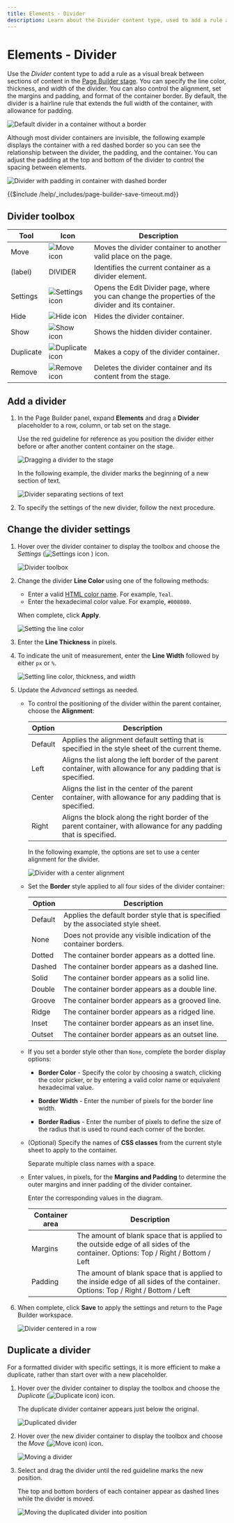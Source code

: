 ```yaml
---
title: Elements - Divider
description: Learn about the Divider content type, used to add a rule as a visual break between sections of content in the Page Builder stage.
---
```

# Elements - Divider

Use the _Divider_ content type to add a rule as a visual break between sections of content in the [Page Builder stage](workspace.md#stage). You can specify the line color, thickness, and width of the divider. You can also control the alignment, set the margins and padding, and format of the container border. By default, the divider is a hairline rule that extends the full width of the container, with allowance for padding.

![Default divider in a container without a border](./assets/pb-elements-divider-default.png)<!-- zoom -->

Although most divider containers are invisible, the following example displays the container with a red dashed border so you can see the relationship between the divider, the padding, and the container. You can adjust the padding at the top and bottom of the divider to control the spacing between elements.

![Divider with padding in container with dashed border](./assets/pb-elements-divider-default-border-dashed.png)<!-- zoom -->

{{$include /help/_includes/page-builder-save-timeout.md}}

## Divider toolbox

| Tool | Icon                | Description |
| ---- | --------------------| ------------|
| Move | ![Move icon](./assets/pb-icon-move.png) | Moves the divider container to another valid place on the page. |
| (label) | DIVIDER | Identifies the current container as a divider element. |
| Settings | ![Settings icon](./assets/pb-icon-settings.png) | Opens the Edit Divider page, where you can change the properties of the divider and its container. |
| Hide | ![Hide icon](./assets/pb-icon-hide.png) | Hides the divider container. |
| Show | ![Show icon](./assets/pb-icon-show.png) | Shows the hidden divider container. |
| Duplicate | ![Duplicate icon](./assets/pb-icon-duplicate.png) | Makes a copy of the divider container. |
| Remove | ![Remove icon](./assets/pb-icon-remove.png) | Deletes the divider container and its content from the stage. |

## Add a divider

1. In the Page Builder panel, expand **Elements** and drag a **Divider** placeholder to a row, column, or tab set on the stage.

   Use the red guideline for reference as you position the divider either before or after another content container on the stage.

   ![Dragging a divider to the stage](./assets/pb-elements-divider-drag.png)<!-- zoom -->

   In the following example, the divider marks the beginning of a new section of text.

   ![Divider separating sections of text](./assets/pb-elements-dividers-multiple-text-row.png)<!-- zoom -->

1. To specify the settings of the new divider, follow the next procedure.

## Change the divider settings

1. Hover over the divider container to display the toolbox and choose the _Settings_ (![Settings icon](./assets/pb-icon-settings.png)<!-- width="20px" --> ) icon.

   ![Divider toolbox](./assets/pb-elements-divider-toolbox.png)<!-- zoom -->

1. Change the divider **Line Color** using one of the following methods:

   - Enter a valid [HTML color name][1]. For example, `Teal`.
   - Enter the hexadecimal color value. For example, `#008080`.

   When complete, click **Apply**.

   ![Setting the line color](./assets/pb-elements-divider-settings-line-color.png)<!-- zoom -->

1. Enter the **Line Thickness** in pixels.

1. To indicate the unit of measurement, enter the **Line Width** followed by either `px` or `%`.

   ![Setting line color, thickness, and width](./assets/pb-elements-divider-settings-line-color-thickness-width.png)<!-- zoom -->

1. Update the _Advanced_ settings as needed.

   - To control the positioning of the divider within the parent container, choose the **Alignment**:

      | Option | Description |
      | ------ | ----------- |
      | Default | Applies the alignment default setting that is specified in the style sheet of the current theme. |
      | Left | Aligns the list along the left border of the parent container, with allowance for any padding that is specified. |
      | Center | Aligns the list in the center of the parent container, with allowance for any padding that is specified. |
      | Right | Aligns the block along the right border of the parent container, with allowance for any padding that is specified. |

      In the following example, the options are set to use a center alignment for the divider.

      ![Divider with a center alignment](./assets/pb-elements-divider-settings-advanced-alignment-center.png)<!-- zoom -->

   - Set the **Border** style applied to all four sides of the divider container:

      | Option | Description |
      | ------ | ----------- |
      | Default | Applies the default border style that is specified by the associated style sheet. |
      | None | Does not provide any visible indication of the container borders. |
      | Dotted | The container border appears as a dotted line. |
      | Dashed | The container border appears as a dashed line. |
      | Solid | The container border appears as a solid line. |
      | Double | The container border appears as a double line. |
      | Groove | The container border appears as a grooved line. |
      | Ridge | The container border appears as a ridged line. |
      | Inset | The container border appears as an inset line. |
      | Outset | The container border appears as an outset line. |

   - If you set a border style other than `None`, complete the border display options:

      - **Border Color** - Specify the color by choosing a swatch, clicking the color picker, or by entering a valid color name or equivalent hexadecimal value.

      - **Border Width** - Enter the number of pixels for the border line width.

      - **Border Radius** - Enter the number of pixels to define the size of the radius that is used to round each corner of the border.

   - (Optional) Specify the names of **CSS classes** from the current style sheet to apply to the container.

      Separate multiple class names with a space.

   - Enter values, in pixels, for the **Margins and Padding** to determine the outer margins and inner padding of the divider container.

      Enter the corresponding values in the diagram.

      | Container area | Description |
      | -------------- | ----------- |
      | Margins | The amount of blank space that is applied to the outside edge of all sides of the container. Options: Top / Right / Bottom / Left |
      | Padding | The amount of blank space that is applied to the inside edge of all sides of the container. Options: Top / Right / Bottom / Left |

1. When complete, click **Save** to apply the settings and return to the Page Builder workspace.

   ![Divider centered in a row](./assets/pb-elements-divider-settings-2px-centered.png)<!-- zoom -->

## Duplicate a divider

For a formatted divider with specific settings, it is more efficient to make a duplicate, rather than start over with a new placeholder.

1. Hover over the divider container to display the toolbox and choose the  _Duplicate_ (![Duplicate icon](./assets/pb-icon-duplicate.png)) icon.

   The duplicate divider container appears just below the original.

   ![Duplicated divider](./assets/pb-elements-divider-duplicate.png)<!-- zoom -->

1. Hover over the new divider container to display the toolbox and choose the _Move_ (![Move icon](./assets/pb-icon-move.png)) icon.

   ![Moving a divider](./assets/pb-elements-divider-move.png)<!-- zoom -->

1. Select and drag the divider until the red guideline marks the new position.

   The top and bottom borders of each container appear as dashed lines while the divider is moved.

   ![Moving the duplicated divider into position](./assets/pb-elements-divider-move-guideline.png)<!-- zoom -->

[1]: https://en.wikipedia.org/wiki/Web_colors

